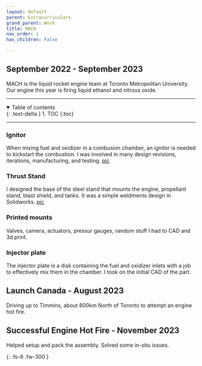 ```yaml
---
layout: default
parent: Extracurriculars
grand_parent: Work
title: MACH
nav_order: 1
has_children: False

---
```



## September 2022 - September 2023
MACH is the liquid rocket engine team at Toronto Metropolitan University. Our engine this year is firing liquid ethanol and nitrous oxide.

---

<details open markdown="block">
  <summary>
    Table of contents
  </summary>
  {: .text-delta }
1. TOC
{:toc}
</details>

---

### Ignitor
When mixing fuel and oxidizer in a combusion chamber, an ignitor is needed to kickstart the combustion. I was involved in many design revisions, iterations, manufacturing, and testing.
[pic]()

### Thrust Stand
I designed the base of the steel stand that mounts the engine, propellant stand, blast shield, and tanks. It was a simple weldments design in Solidworks.
[pic]()

### Printed mounts 
Valves, camera, actuators, pressur gauges, random stuff I had to CAD and 3d print.

### Injector plate
The injector plate is a disk containing the fuel and oxidizer inlets with a job to effectively mix them in the chamber. I took on the initial CAD of the part.

## Launch Canada - August 2023
Driving up to Timmins, about 800km North of Toronto to attempt an engine hot fire. 

## Successful Engine Hot Fire - November 2023
Helped setup and pack the assembly. Solved some in-situ issues.

{: .fs-6 .fw-300 }